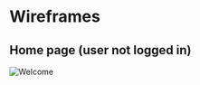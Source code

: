 # Wireframes

## Home page (user not logged in)
![Welcome](https://github.com/Ecotrust/TEKDB/tree/master/docs/wireframes/Welcome.jpg)